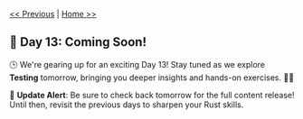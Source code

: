 [<< Previous](../12_Modules%20and%20Crates/12_modules_and_crates.md) | [Home >>](../README.md#-day-1---introduction-to-rust)

## 🚀 Day 13: Coming Soon!

🕒 We're gearing up for an exciting Day 13! Stay tuned as we explore **Testing** tomorrow, bringing you deeper insights and hands-on exercises. 🔧✨

🔔 **Update Alert**: Be sure to check back tomorrow for the full content release! Until then, revisit the previous days to sharpen your Rust skills. 
